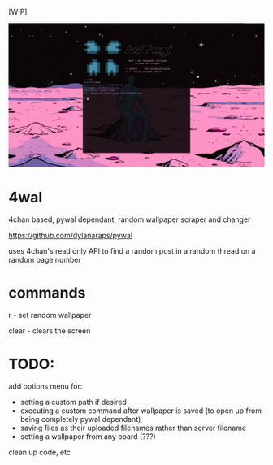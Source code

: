 [WIP]

![alt text](https://raw.githubusercontent.com/cyblily/4wal/master/img.png)

# 4wal
4chan based, pywal dependant, random wallpaper scraper and changer

https://github.com/dylanaraps/pywal

uses 4chan's read only API to find a random post in a random thread on a random page number

# commands
r <board>  -  set random wallpaper
  
clear      -  clears the screen
  
# TODO:
add options menu for:
  * setting a custom path if desired
  * executing a custom command after wallpaper is saved (to open up from being completely pywal dependant)
  * saving files as their uploaded filenames rather than server filename
  * setting a wallpaper from any board (???)
  
 clean up code, etc
